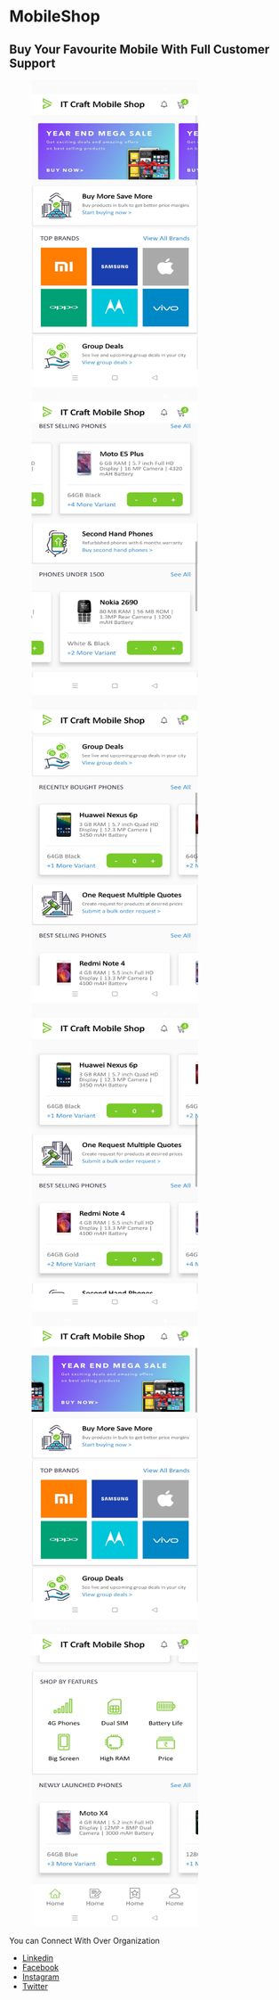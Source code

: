 # MobileShop

## Buy Your Favourite Mobile With Full Customer Support

<img src="https://github.com/IT-Craft-Solution/MobileShop/blob/master/Screenshot/image-1.jpeg" height="550" width="300" hspace="40">
<br/>
<img src="https://github.com/IT-Craft-Solution/MobileShop/blob/master/Screenshot/image-2.jpeg" height="550" width="300" hspace="40">
<br/>
<img src="https://github.com/IT-Craft-Solution/MobileShop/blob/master/Screenshot/image-3.jpeg" height="550" width="300" hspace="40">
<br/>
<img src="https://github.com/IT-Craft-Solution/MobileShop/blob/master/Screenshot/image-4.jpeg" height="550" width="300" hspace="40">
<br/>
<img src="https://github.com/IT-Craft-Solution/MobileShop/blob/master/Screenshot/image-5.jpeg" height="550" width="300" hspace="40">
<br/>
<img src="https://github.com/IT-Craft-Solution/MobileShop/blob/master/Screenshot/image-6.jpeg" height="550" width="300" hspace="40">
<br/>

You can Connect With Over Organization

- [Linkedin](https://www.linkedin.com/in/itcraftsolution/)
- [Facebook](https://www.facebook.com/itcraftsolution/?ref=pages_you_manage)
- [Instagram](https://www.instagram.com/itcraftsolution/)
- [Twitter](https://twitter.com/craft_solution)
